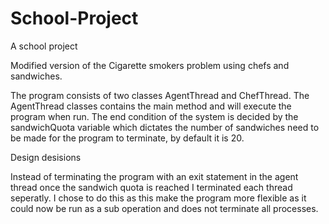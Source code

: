 # School-Project
A school project

Modified version of the Cigarette smokers problem using chefs and sandwiches.

The program consists of two classes AgentThread and ChefThread. The AgentThread classes contains the main method and will execute the 
program when run. The end condition of the system is decided by the sandwichQuota variable which dictates the number of sandwiches need
to be made for the program to terminate, by default it is 20.

Design desisions

Instead of terminating the program with an exit statement in the agent thread once the sandwich quota is reached I terminated each
thread seperatly. I chose to do this as this make the program more flexible as it could now be run as a sub operation and does not 
terminate all processes. 
